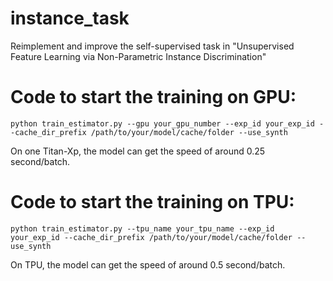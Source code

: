 # instance_task
Reimplement and improve the self-supervised task in "Unsupervised Feature Learning via Non-Parametric Instance Discrimination"

# Code to start the training on GPU:
```
python train_estimator.py --gpu your_gpu_number --exp_id your_exp_id --cache_dir_prefix /path/to/your/model/cache/folder --use_synth
```
On one Titan-Xp, the model can get the speed of around 0.25 second/batch.

# Code to start the training on TPU:
```
python train_estimator.py --tpu_name your_tpu_name --exp_id your_exp_id --cache_dir_prefix /path/to/your/model/cache/folder --use_synth
```
On TPU, the model can get the speed of around 0.5 second/batch.


